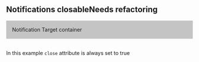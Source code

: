 <h2>Notifications closable<span class="status refactor">Needs refactoring</span></h2>

<div class="sc-content-container example-notification-target" id="example-notification-target">
    Notification Target container
</div>

In this example `close` attribute is always set to true

<style>
.example-notification-target {
    border-bottom: 1px solid #dcdcdc;
    background-color: #c4c4c4;
    padding: 16px;
    margin-bottom: 30px;
}
</style>
